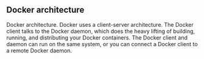 <!DOCTYPE html>
<html>
<head>
  <meta charset="UTF-8">
  <title>title</title>
</head>
<body>
<h2>Docker architecture</h2>
<p>Docker architecture. Docker uses a client-server architecture. The Docker client talks to the Docker daemon,
which does the heavy lifting of building, running, and distributing your Docker containers. The Docker client 
and daemon can run on the same system, or you can connect a Docker client to a remote Docker daemon.</p>
</body>
</html>
